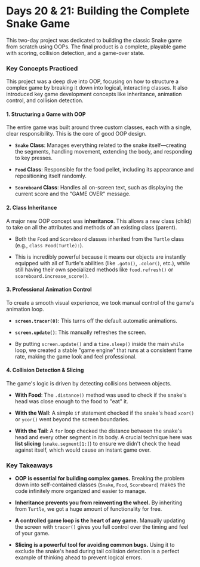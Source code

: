 # Days 20 & 21: Building the Complete Snake Game

This two-day project was dedicated to building the classic Snake game from scratch using OOPs. The final product is a complete, playable game with scoring, collision detection, and a game-over state.

### Key Concepts Practiced

This project was a deep dive into OOP, focusing on how to structure a complex game by breaking it down into logical, interacting classes. It also introduced key game development concepts like inheritance, animation control, and collision detection.

#### 1. Structuring a Game with OOP

The entire game was built around three custom classes, each with a single, clear responsibility. This is the core of good OOP design.

* **`Snake` Class**: Manages everything related to the snake itself—creating the segments, handling movement, extending the body, and responding to key presses.

* **`Food` Class**: Responsible for the food pellet, including its appearance and repositioning itself randomly.

* **`Scoreboard` Class**: Handles all on-screen text, such as displaying the current score and the "GAME OVER" message.

#### 2. Class Inheritance

A major new OOP concept was **inheritance**. This allows a new class (child) to take on all the attributes and methods of an existing class (parent).

* Both the `Food` and `Scoreboard` classes inherited from the `Turtle` class (e.g., `class Food(Turtle):`).

* This is incredibly powerful because it means our objects are instantly equipped with all of Turtle's abilities (like `.goto()`, `.color()`, etc.), while still having their own specialized methods like `food.refresh()` or `scoreboard.increase_score()`.

#### 3. Professional Animation Control

To create a smooth visual experience, we took manual control of the game's animation loop.

* **`screen.tracer(0)`**: This turns off the default automatic animations.

* **`screen.update()`**: This manually refreshes the screen.

* By putting `screen.update()` and a `time.sleep()` inside the main `while` loop, we created a stable "game engine" that runs at a consistent frame rate, making the game look and feel professional.

#### 4. Collision Detection & Slicing

The game's logic is driven by detecting collisions between objects.

* **With Food**: The `.distance()` method was used to check if the snake's head was close enough to the food to "eat" it.

* **With the Wall**: A simple `if` statement checked if the snake's head `xcor()` or `ycor()` went beyond the screen boundaries.

* **With the Tail**: A `for` loop checked the distance between the snake's head and every other segment in its body. A crucial technique here was **list slicing** (`snake.segment[1:]`) to ensure we didn't check the head against itself, which would cause an instant game over.

### Key Takeaways

* **OOP is essential for building complex games.** Breaking the problem down into self-contained classes (`Snake`, `Food`, `Scoreboard`) makes the code infinitely more organized and easier to manage.

* **Inheritance prevents you from reinventing the wheel.** By inheriting from `Turtle`, we got a huge amount of functionality for free.

* **A controlled game loop is the heart of any game.** Manually updating the screen with `tracer()` gives you full control over the timing and feel of your game.

* **Slicing is a powerful tool for avoiding common bugs.** Using it to exclude the snake's head during tail collision detection is a perfect example of thinking ahead to prevent logical errors.